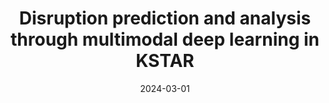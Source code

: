 ---
title: "Disruption prediction and analysis through multimodal deep learning in KSTAR"
collection: publications
category: manuscripts
permalink: /publication/2024-03-Disruption-Prediction
excerpt: ''
date: 2024-03-01
venue: 'Fusion Engineering and Design'
slidesurl: '../files/Disruption-Prediction-Multimodal.pdf'
paperurl: 'https://www.sciencedirect.com/science/article/pii/S0920379624000577'
citation: 'Jinsu Kim et al 2024 Fusion Eng. Design 200 114204'
---